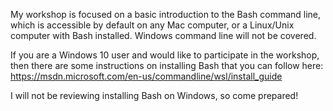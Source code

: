 My workshop is focused on a basic introduction to the Bash command line, which is accessible by default on any Mac computer, 
or a Linux/Unix computer with Bash installed. Windows command line will not be covered. 

If you are a Windows 10 user and would like to participate in the workshop, then there are some instructions on installing 
Bash that you can follow here: 
https://msdn.microsoft.com/en-us/commandline/wsl/install_guide

I will not be reviewing installing Bash on Windows, so come prepared!
